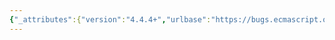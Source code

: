 ```yaml
---
{"_attributes":{"version":"4.4.4+","urlbase":"https://bugs.ecmascript.org/","maintainer":"dherman@mozilla.com"},"bug":{"bug_id":1463,"creation_ts":"2013-05-02 08:47:00 -0700","short_desc":"add splinter review extension to this bz instance","delta_ts":"2013-05-02 08:47:49 -0700","product":"TC39 Infrastructure","component":"bugzilla","version":"unspecified","rep_platform":"All","op_sys":"All","bug_status":"CONFIRMED","priority":"Normal","bug_severity":"enhancement","everconfirmed":true,"reporter":{"uid":"trbaker","name":"Trevor Baker"},"assigned_to":{"uid":"dherman","name":"Dave Herman"},"long_desc":[{"commentid":3700,"comment_count":0,"who":{"uid":"trbaker","name":"Trevor Baker"},"bug_when":"2013-05-02 08:47:49 -0700","thetext":"Add Splinter BZ Extension to this instance to allow peer review and comments on attachments, similar to what is installed on bmo\n\nreference:\nhttps://bugzilla.mozilla.org/show_bug.cgi?id=570786"}]}}
---
```

